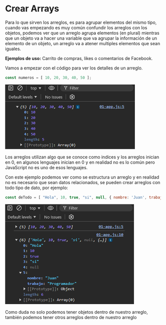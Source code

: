 # Crear Arrays

Para lo que sirven los arreglos, es para agrupar elementos del mismo tipo, cuando vas empezando es muy común  confundir los arreglos con los objetos, podemos ver que un arreglo agrupa elementos (en plural) mientras que un objeto va a hacer una variable que va agrupar la información de un elemento de un objeto, un arreglo va a atener multiples elementos que sean iguales.

**Ejemplos de uso:** Carrito de compras, likes o comentarios de Facebook.

Vamos a empezar con el código para ver los detalles de un arreglo.

```jsx
const numeros = [ 10, 20, 30, 40, 50 ];
```

![arreglos](../../img/arreglos(1).png)

Los arreglos utilizan algo que se conoce como indices y los arreglos inician en 0, en algunos lenguajes inician en 0 y en realidad no es lo común pero JavaScript no es uno de esos lenguajes.

Con este ejemplo podemos ver como se estructura un arreglo y en realidad no es necesario que sean datos relacionados, se pueden crear arreglos con todo tipo de dato, por ejemplo:

```jsx
const deTodo = [ "Hola", 10, true, "si", null, { nombre: 'Juan', trabajo: 'Programador' } ];
```

![arreglos](../../img/arreglos(2).png)

Como duda no solo podemos tener objetos dentro de nuestro arreglo, también podemos tener otros arreglos dentro de nuestro arreglo